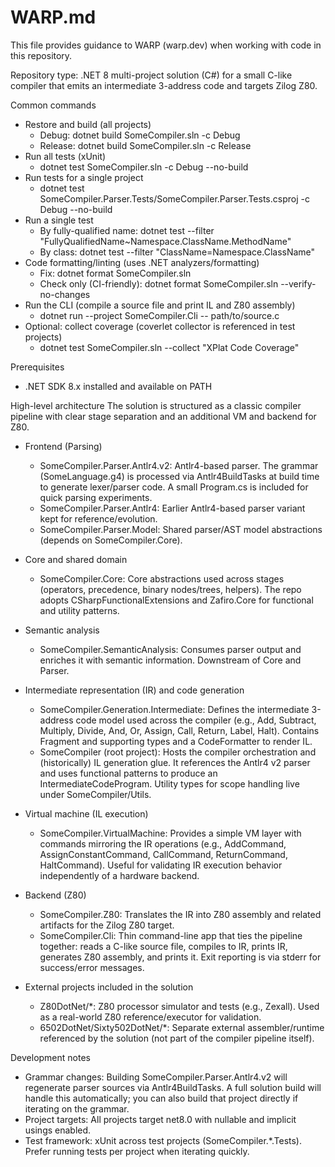 # WARP.md

This file provides guidance to WARP (warp.dev) when working with code in this repository.

Repository type: .NET 8 multi-project solution (C#) for a small C-like compiler that emits an intermediate 3-address code and targets Zilog Z80.

Common commands
- Restore and build (all projects)
  - Debug: dotnet build SomeCompiler.sln -c Debug
  - Release: dotnet build SomeCompiler.sln -c Release
- Run all tests (xUnit)
  - dotnet test SomeCompiler.sln -c Debug --no-build
- Run tests for a single project
  - dotnet test SomeCompiler.Parser.Tests/SomeCompiler.Parser.Tests.csproj -c Debug --no-build
- Run a single test
  - By fully-qualified name: dotnet test --filter "FullyQualifiedName~Namespace.ClassName.MethodName"
  - By class: dotnet test --filter "ClassName=Namespace.ClassName"
- Code formatting/linting (uses .NET analyzers/formatting)
  - Fix: dotnet format SomeCompiler.sln
  - Check only (CI-friendly): dotnet format SomeCompiler.sln --verify-no-changes
- Run the CLI (compile a source file and print IL and Z80 assembly)
  - dotnet run --project SomeCompiler.Cli -- path/to/source.c
- Optional: collect coverage (coverlet collector is referenced in test projects)
  - dotnet test SomeCompiler.sln --collect "XPlat Code Coverage"

Prerequisites
- .NET SDK 8.x installed and available on PATH

High-level architecture
The solution is structured as a classic compiler pipeline with clear stage separation and an additional VM and backend for Z80.

- Frontend (Parsing)
  - SomeCompiler.Parser.Antlr4.v2: Antlr4-based parser. The grammar (SomeLanguage.g4) is processed via Antlr4BuildTasks at build time to generate lexer/parser code. A small Program.cs is included for quick parsing experiments.
  - SomeCompiler.Parser.Antlr4: Earlier Antlr4-based parser variant kept for reference/evolution.
  - SomeCompiler.Parser.Model: Shared parser/AST model abstractions (depends on SomeCompiler.Core).

- Core and shared domain
  - SomeCompiler.Core: Core abstractions used across stages (operators, precedence, binary nodes/trees, helpers). The repo adopts CSharpFunctionalExtensions and Zafiro.Core for functional and utility patterns.

- Semantic analysis
  - SomeCompiler.SemanticAnalysis: Consumes parser output and enriches it with semantic information. Downstream of Core and Parser.

- Intermediate representation (IR) and code generation
  - SomeCompiler.Generation.Intermediate: Defines the intermediate 3-address code model used across the compiler (e.g., Add, Subtract, Multiply, Divide, And, Or, Assign, Call, Return, Label, Halt). Contains Fragment and supporting types and a CodeFormatter to render IL.
  - SomeCompiler (root project): Hosts the compiler orchestration and (historically) IL generation glue. It references the Antlr4 v2 parser and uses functional patterns to produce an IntermediateCodeProgram. Utility types for scope handling live under SomeCompiler/Utils.

- Virtual machine (IL execution)
  - SomeCompiler.VirtualMachine: Provides a simple VM layer with commands mirroring the IR operations (e.g., AddCommand, AssignConstantCommand, CallCommand, ReturnCommand, HaltCommand). Useful for validating IR execution behavior independently of a hardware backend.

- Backend (Z80)
  - SomeCompiler.Z80: Translates the IR into Z80 assembly and related artifacts for the Zilog Z80 target.
  - SomeCompiler.Cli: Thin command-line app that ties the pipeline together: reads a C-like source file, compiles to IR, prints IR, generates Z80 assembly, and prints it. Exit reporting is via stderr for success/error messages.

- External projects included in the solution
  - Z80DotNet/*: Z80 processor simulator and tests (e.g., Zexall). Used as a real-world Z80 reference/executor for validation.
  - 6502DotNet/Sixty502DotNet/*: Separate external assembler/runtime referenced by the solution (not part of the compiler pipeline itself).

Development notes
- Grammar changes: Building SomeCompiler.Parser.Antlr4.v2 will regenerate parser sources via Antlr4BuildTasks. A full solution build will handle this automatically; you can also build that project directly if iterating on the grammar.
- Project targets: All projects target net8.0 with nullable and implicit usings enabled.
- Test framework: xUnit across test projects (SomeCompiler.*.Tests). Prefer running tests per project when iterating quickly.

